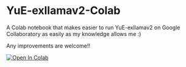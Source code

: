# YuE-exllamav2-Colab
A Colab notebook that makes easier to run YuE-exllamav2 on Google Collaboratory as easily as my knowledge allows me :)

Any improvements are welcome!!

[![Open In Colab](https://colab.research.google.com/assets/colab-badge.svg)](https://github.com/usamireko/YuE-exllamav2-Colab/blob/main/YuE_exLlamav2.ipynb)

